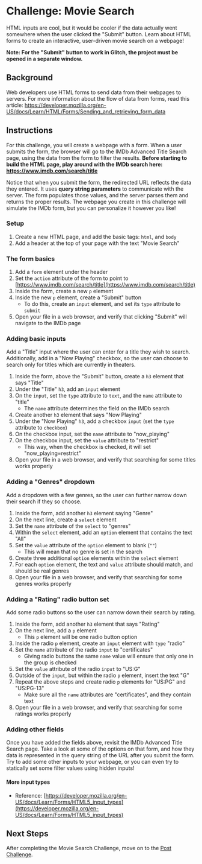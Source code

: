 # Challenge: Movie Search
HTML inputs are cool, but it would be cooler if the data actually went somewhere when the user clicked the "Submit" button. Learn about HTML forms to create an interactive, user-driven movie search on a webpage!

**Note: For the "Submit" button to work in Glitch, the project must be opened in a separate window.**

## Background
Web developers use HTML forms to send data from their webpages to servers. For more information about the flow of data from forms, read this article: https://developer.mozilla.org/en-US/docs/Learn/HTML/Forms/Sending_and_retrieving_form_data

## Instructions
For this challenge, you will create a webpage with a form. When a user submits the form, the browser will go to the IMDb Advanced Title Search page, using the data from the form to filter the results. **Before starting to build the HTML page, play around with the IMDb search here: https://www.imdb.com/search/title**

Notice that when you submit the form, the redirected URL reflects the data they entered. It uses **query string parameters** to communicate with the server. The form populates those values, and the server parses them and returns the proper results. The webpage you create in this challenge will simulate the IMDb form, but you can personalize it however you like!

### Setup
1. Create a new HTML page, and add the basic tags: `html`, and `body`
1. Add a header at the top of your page with the text "Movie Search"

### The form basics
1. Add a `form` element under the header
1. Set the `action` attribute of the form to point to [https://www.imdb.com/search/title](https://www.imdb.com/search/title)
1. Inside the form, create a new `p` element
1. Inside the new `p` element, create a "Submit" button
    - To do this, create an `input` element, and set its `type` attribute to `submit`
1. Open your file in a web browser, and verify that clicking "Submit" will navigate to the IMDb page

### Adding basic inputs
Add a "Title" input where the user can enter for a title they wish to search. Additionally, add in a "Now Playing" checkbox, so the user can choose to search only for titles which are currently in theaters.

1. Inside the form, above the "Submit" button, create a `h3` element that says "Title"
1. Under the "Title" `h3`, add an `input` element
1. On the `input`, set the `type` attribute to `text`, and the `name` attribute to "title"
    - The `name` attribute determines the field on the IMDb search
1. Create another `h3` element that says "Now Playing"
1. Under the "Now Playing" `h3`, add a checkbox `input` (set the `type` attribute to `checkbox`)
1. On the checkbox input, set the `name` attribute to "now_playing"
1. On the checkbox input, set the `value` attribute to "restrict"
    - This way, when the checkbox is checked, it will set "now_playing=restrict"
1. Open your file in a web browser, and verify that searching for some titles works properly

### Adding a "Genres" dropdown
Add a dropdown with a few genres, so the user can further narrow down their search if they so choose.

1. Inside the form, add another `h3` element saying "Genre"
1. On the next line, create a `select` element
1. Set the `name` attribute of the `select` to "genres"
1. Within the `select` element, add an `option` element that contains the text "All"
1. Set the `value` attribute of the `option` element to blank (`""`)
    - This will mean that no genre is set in the search
1. Create three additional `option` elements within the `select` element
1. For each `option` element, the text and `value` attribute should match, and should be real genres
1. Open your file in a web browser, and verify that searching for some genres works properly

### Adding a "Rating" radio button set
Add some radio buttons so the user can narrow down their search by rating.

1. Inside the form, add another `h3` element that says "Rating"
1. On the next line, add a `p` element
    - This `p` element will be one radio button option
1. Inside the radio `p` element, create an `input` element with `type` "radio"
1. Set the `name` attribute of the radio `input` to "certificates"
    - Giving radio buttons the same `name` value will ensure that only one in the group is checked
1. Set the `value` attribute of the radio `input` to "US:G"
1. Outside of the `input`, but within the radio `p` element, insert the text "G"
1. Repeat the above steps and create radio `p` elements for "US:PG" and "US:PG-13"
    - Make sure all the `name` attributes are "certificates", and they contain text
1. Open your file in a web browser, and verify that searching for some ratings works properly

### Adding other fields
Once you have added the fields above, revisit the IMDb Advanced Title Search page. Take a look at some of the options on that form, and how they data is represented in the query string of the URL after you submit the form. Try to add some other inputs to your webpage, or you can even try to statically set some filter values using hidden inputs!

#### More input types
- Reference: [https://developer.mozilla.org/en-US/docs/Learn/Forms/HTML5_input_types](https://developer.mozilla.org/en-US/docs/Learn/Forms/HTML5_input_types)

## Next Steps
After completing the Movie Search Challenge, move on to the [Post Challenge](PostChallenge.md).
